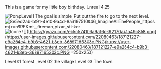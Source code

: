 This is a game for my little boy birthday.
Unreal 4.25

![PompLevel1](https://user-images.githubusercontent.com/22080463/187120682-d5dfa847-1520-4468-a2a5-d9ca09f20fd5.gif)
The goal is simple. Put out the fire to go to the next level.
![8e5ed2ab-bf91-4e10-9a4d-8a6197510046_ImagineAllThePeople_httpss mj run6REKmt__fireman_pixar_sticker](https://user-images.githubusercontent.com/22080463/187121215-cc1c4868-65a2-4e5b-87f2-7268c045ea79.png)
![Icone](https://user-images.githubusercontent.com/22080463/187121227-e9a264c4-b9b3-4621-b3eb-36897165303c.PNG)
![]([https://gyazo.com/eb5c5741b6a9a16c692170a41a49c858.png](https://user-images.githubusercontent.com/22080463/187121227-e9a264c4-b9b3-4621-b3eb-36897165303c.PNG)https://user-images.githubusercontent.com/22080463/187121227-e9a264c4-b9b3-4621-b3eb-36897165303c.PNG =250x250)

Level 01 forest
Level 02 the village
Level 03 The town
